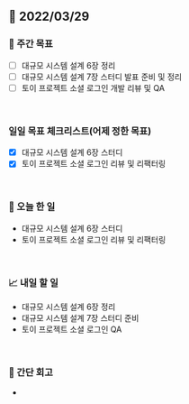 ## 📅 2022/03/29


### 👏 주간 목표

- [ ] 대규모 시스템 설계 6장 정리
- [ ] 대규모 시스템 설계 7장 스터디 발표 준비 및 정리
- [ ] 토이 프로젝트 소셜 로그인 개발 리뷰 및 QA

<br/>

### 일일 목표 체크리스트(어제 정한 목표)

- [x] 대규모 시스템 설계 6장 스터디
- [x] 토이 프로젝트 소셜 로그인 리뷰 및 리팩터링

<br/>

### 💯 오늘 한 일

- 대규모 시스템 설계 6장 스터디
- 토이 프로젝트 소셜 로그인 리뷰 및 리팩터링

<br/>

### 📈 내일 할 일

- 대규모 시스템 설계 6장 정리
- 대규모 시스템 설계 7장 스터디 준비 
- 토이 프로젝트 소셜 로그인 QA 

<br/>

### 🤔 간단 회고

- 
 




 








